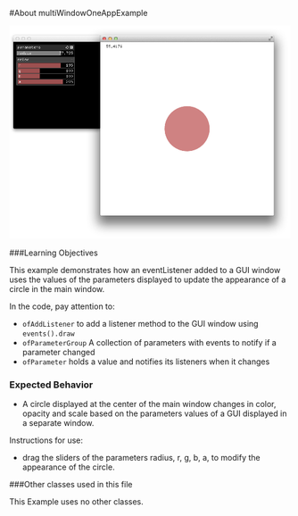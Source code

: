 #About multiWindowOneAppExample

![Screenshot of multiWindowOneAppExample](multiWindowOneAppExample.png)


###Learning Objectives

This example demonstrates how an eventListener added to a GUI window uses the values of the parameters displayed to update the appearance of a circle in the main window.


In the code, pay attention to: 

* ```ofAddListener``` to add a listener method to the GUI window using ```events().draw```
* ```ofParameterGroup``` A collection of parameters with events to notify if a parameter changed
* ```ofParameter``` holds a value and notifies its listeners when it changes


### Expected Behavior

* A circle displayed at the center of the main window changes in color, opacity and scale based on the parameters values of a GUI displayed in a separate window.



Instructions for use:

* drag the sliders of the parameters radius, r, g, b, a, to modify the appearance of the circle.
 

###Other classes used in this file

This Example uses no other classes.
